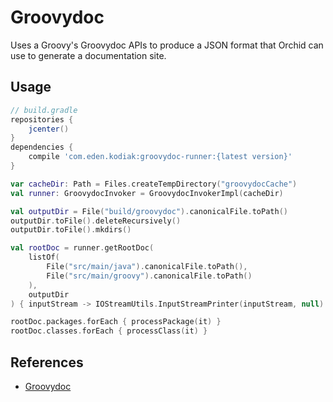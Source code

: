 ---
---

# Groovydoc

Uses a Groovy's Groovydoc APIs to produce a JSON format that Orchid can use to generate a documentation site.

## Usage

```groovy
// build.gradle
repositories {
    jcenter()
}
dependencies {
    compile 'com.eden.kodiak:groovydoc-runner:{latest version}'
}
```

```kotlin
var cacheDir: Path = Files.createTempDirectory("groovydocCache")
val runner: GroovydocInvoker = GroovydocInvokerImpl(cacheDir)

val outputDir = File("build/groovydoc").canonicalFile.toPath()
outputDir.toFile().deleteRecursively()
outputDir.toFile().mkdirs()

val rootDoc = runner.getRootDoc(
    listOf(
        File("src/main/java").canonicalFile.toPath(),
        File("src/main/groovy").canonicalFile.toPath()
    ),
    outputDir
) { inputStream -> IOStreamUtils.InputStreamPrinter(inputStream, null) }

rootDoc.packages.forEach { processPackage(it) }
rootDoc.classes.forEach { processClass(it) }
```

## References

- [Groovydoc](http://docs.groovy-lang.org/docs/next/html/documentation/#_groovydoc_the_groovy_java_documentation_generator)
